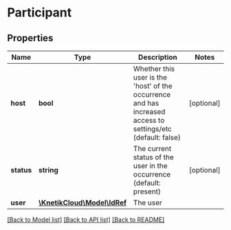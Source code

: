 # Participant

## Properties
Name | Type | Description | Notes
------------ | ------------- | ------------- | -------------
**host** | **bool** | Whether this user is the &#39;host&#39; of the occurrence and has increased access to settings/etc (default: false) | [optional] 
**status** | **string** | The current status of the user in the occurrence (default: present) | [optional] 
**user** | [**\KnetikCloud\Model\IdRef**](IdRef.md) | The user | 

[[Back to Model list]](../README.md#documentation-for-models) [[Back to API list]](../README.md#documentation-for-api-endpoints) [[Back to README]](../README.md)


